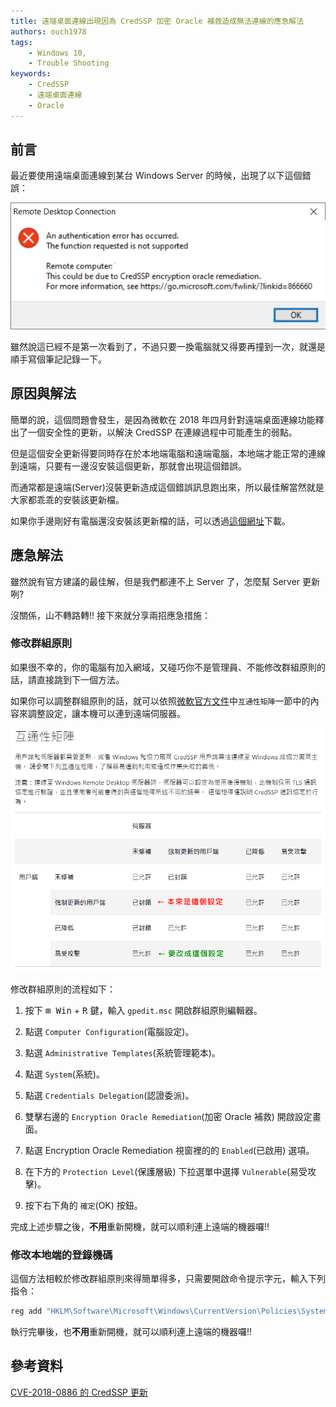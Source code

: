 ```yaml
---
title: 遠端桌面連線出現因為 CredSSP 加密 Oracle 補救造成無法連線的應急解法
authors: ouch1978
tags: 
    - Windows 10, 
    - Trouble Shooting
keywords:
    - CredSSP
    - 遠端桌面連線
    - Oracle
---
```


## 前言

最近要使用遠端桌面連線到某台 Windows Server 的時候，出現了以下這個錯誤：

![出現因 CredSSP 加密 Oracle 補救造成的錯誤](credssp-encryption-oracle-remediation-error.png "出現因 CredSSP 加密 Oracle 補救造成的錯誤")

雖然說這已經不是第一次看到了，不過只要一換電腦就又得要再撞到一次，就還是順手寫個筆記記錄一下。

<!--truncate-->

## 原因與解法

簡單的說，這個問題會發生，是因為微軟在 2018 年四月針對遠端桌面連線功能釋出了一個安全性的更新，以解決 CredSSP 在連線過程中可能產生的弱點。

但是這個安全更新得要同時存在於本地端電腦和遠端電腦，本地端才能正常的連線到遠端，只要有一邊沒安裝這個更新，那就會出現這個錯誤。

而通常都是遠端(Server)沒裝更新造成這個錯誤訊息跑出來，所以最佳解當然就是大家都乖乖的安裝該更新檔。

如果你手邊剛好有電腦還沒安裝該更新檔的話，可以透過[這個網址](https://www.catalog.update.microsoft.com/Search.aspx?q=KB4093120 "KB4093120")下載。

## 應急解法

雖然說有官方建議的最佳解，但是我們都連不上 Server 了，怎麼幫 Server 更新咧?

沒關係，山不轉路轉!! 接下來就分享兩招應急措施：

### 修改群組原則

如果很不幸的，你的電腦有加入網域，又碰巧你不是管理員、不能修改群組原則的話，請直接跳到下一個方法。

如果你可以調整群組原則的話，就可以依照[微軟官方文件](https://support.microsoft.com/zh-tw/topic/cve-2018-0886-%E7%9A%84-credssp-%E6%9B%B4%E6%96%B0-5cbf9e5f-dc6d-744f-9e97-7ba400d6d3ea "CVE-2018-0886 的 CredSSP 更新")中`互通性矩陣`一節中的內容來調整設定，讓本機可以連到遠端伺服器。

![互通性矩陣](cve-2018-0886-interoperability-matrix.png "互通性矩陣")

修改群組原則的流程如下：

1. 按下 <kbd>⊞ Win</kbd> + <kbd>R</kbd> 鍵，輸入 `gpedit.msc` 開啟群組原則編輯器。

2. 點選 `Computer Configuration`(電腦設定)。

3. 點選 `Administrative Templates`(系統管理範本)。

4. 點選 `System`(系統)。

5. 點選 `Credentials Delegation`(認證委派)。

6. 雙擊右邊的 `Encryption Oracle Remediation`(加密 Oracle 補救) 開啟設定畫面。

7. 點選 Encryption Oracle Remediation 視窗裡的的 `Enabled`(已啟用) 選項。

8. 在下方的 `Protection Level`(保護層級) 下拉選單中選擇 `Vulnerable`(易受攻擊)。

9. 按下右下角的 `確定`(OK) 按鈕。

完成上述步驟之後，**不用**重新開機，就可以順利連上遠端的機器囉!!

### 修改本地端的登錄機碼

這個方法相較於修改群組原則來得簡單得多，只需要開啟命令提示字元，輸入下列指令：

```powershell
reg add "HKLM\Software\Microsoft\Windows\CurrentVersion\Policies\System\CredSSP\Parameters" /f /v AllowEncryptionOracle /t REG_DWORD /d 2
```

執行完畢後，也**不用**重新開機，就可以順利連上遠端的機器囉!!

## 參考資料

[CVE-2018-0886 的 CredSSP 更新](https://support.microsoft.com/zh-tw/topic/cve-2018-0886-%E7%9A%84-credssp-%E6%9B%B4%E6%96%B0-5cbf9e5f-dc6d-744f-9e97-7ba400d6d3ea "CVE-2018-0886 的 CredSSP 更新")
